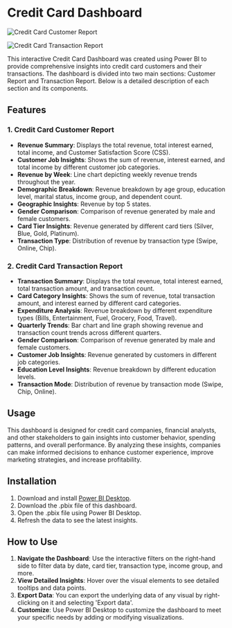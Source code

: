 # Credit Card Dashboard

![Credit Card Customer Report](https://github.com/user-attachments/assets/6e8b7823-b3f2-4ca1-b535-42db57f981aa)

![Credit Card Transaction Report](https://github.com/user-attachments/assets/81b066c1-7213-454d-811e-932f61230d2e)

This interactive Credit Card Dashboard was created using Power BI to provide comprehensive insights into credit card customers and their transactions. The dashboard is divided into two main sections: Customer Report and Transaction Report. Below is a detailed description of each section and its components.

## Features

### 1. Credit Card Customer Report

- **Revenue Summary**: Displays the total revenue, total interest earned, total income, and Customer Satisfaction Score (CSS).
- **Customer Job Insights**: Shows the sum of revenue, interest earned, and total income by different customer job categories.
- **Revenue by Week**: Line chart depicting weekly revenue trends throughout the year.
- **Demographic Breakdown**: Revenue breakdown by age group, education level, marital status, income group, and dependent count.
- **Geographic Insights**: Revenue by top 5 states.
- **Gender Comparison**: Comparison of revenue generated by male and female customers.
- **Card Tier Insights**: Revenue generated by different card tiers (Silver, Blue, Gold, Platinum).
- **Transaction Type**: Distribution of revenue by transaction type (Swipe, Online, Chip).

### 2. Credit Card Transaction Report

- **Transaction Summary**: Displays the total revenue, total interest earned, total transaction amount, and transaction count.
- **Card Category Insights**: Shows the sum of revenue, total transaction amount, and interest earned by different card categories.
- **Expenditure Analysis**: Revenue breakdown by different expenditure types (Bills, Entertainment, Fuel, Grocery, Food, Travel).
- **Quarterly Trends**: Bar chart and line graph showing revenue and transaction count trends across different quarters.
- **Gender Comparison**: Comparison of revenue generated by male and female customers.
- **Customer Job Insights**: Revenue generated by customers in different job categories.
- **Education Level Insights**: Revenue breakdown by different education levels.
- **Transaction Mode**: Distribution of revenue by transaction mode (Swipe, Chip, Online).

## Usage

This dashboard is designed for credit card companies, financial analysts, and other stakeholders to gain insights into customer behavior, spending patterns, and overall performance. By analyzing these insights, companies can make informed decisions to enhance customer experience, improve marketing strategies, and increase profitability.

## Installation

1. Download and install [Power BI Desktop](https://powerbi.microsoft.com/desktop/).
2. Download the .pbix file of this dashboard.
3. Open the .pbix file using Power BI Desktop.
4. Refresh the data to see the latest insights.

## How to Use

1. **Navigate the Dashboard**: Use the interactive filters on the right-hand side to filter data by date, card tier, transaction type, income group, and more.
2. **View Detailed Insights**: Hover over the visual elements to see detailed tooltips and data points.
3. **Export Data**: You can export the underlying data of any visual by right-clicking on it and selecting 'Export data'.
4. **Customize**: Use Power BI Desktop to customize the dashboard to meet your specific needs by adding or modifying visualizations.


